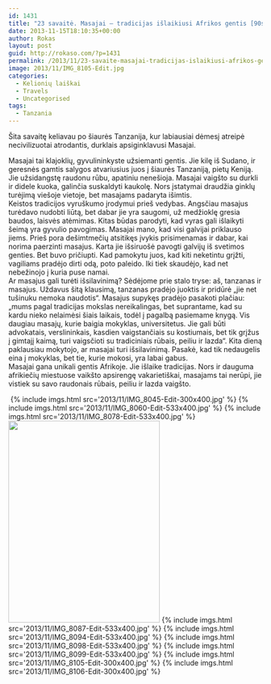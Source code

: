```yaml
---
id: 1431
title: "23 savaitė. Masajai – tradicijas išlaikiusi Afrikos gentis [90s skaitymas]"
date: 2013-11-15T18:10:35+00:00
author: Rokas
layout: post
guid: http://rokaso.com/?p=1431
permalink: /2013/11/23-savaite-masajai-tradicijas-islaikiusi-afrikos-gentis-90s-skaitymas/
image: 2013/11/IMG_8105-Edit.jpg
categories:
  - Kelionių laiškai
  - Travels
  - Uncategorised
tags:
  - Tanzania
---
```


Šita savaitę keliavau po šiaurės Tanzanija, kur labiausiai dėmesį atreipė necivilizuotai atrodantis, durklais apsiginklavusi Masajai.

Masajai tai klajoklių, gyvulininkyste užsiemanti gentis. Jie kilę iš Sudano, ir geresnės gamtis salygos atvariusius juos į šiaurės Tanzaniją, pietų Keniją. Jie užsidangstę raudonu rūbu, apatiniu nenešioja. Masajai vaigšto su durkli ir didele kuoka, galinčia suskaldyti kaukolę. Nors įstatymai draudžia ginklų turėjimą viešoje vietoje, bet masajams padaryta išimtis.  
Keistos tradicijos vyruškumo įrodymui prieš vedybas. Angsčiau masajus turėdavo nudobti liūtą, bet dabar jie yra saugomi, už medžioklę gresia baudos, laisvės atėmimas. Kitas būdas parodyti, kad vyras gali išlaikyti šeimą yra gyvulio pavogimas. Masajai mano, kad visi galvijai priklauso jiems. Prieš pora dešimtmečių atsitikęs įvykis prisimenamas ir dabar, kai norima paerzinti masajus. Karta jie išsiruošė pavogti galvijų iš svetimos genties. Bet buvo pričiupti. Kad pamokytu juos, kad kiti neketintu grįžti, vagiliams pradėjo dirti odą, poto paleido. Iki tiek skaudėjo, kad net nebežinojo į kuria puse namai.  
Ar masajus gali turėti išsilavinimą? Sėdėjome prie stalo tryse: aš, tanzanas ir masajus. Uždavus šitą klausimą, tanzanas pradėjo juoktis ir pridūrė „jie net tušinuku nemoka naudotis“. Masajus supykęs pradėjo pasakoti plačiau: „mums pagal tradicijas mokslas nereikalingas, bet suprantame, kad su kardu nieko nelaimėsi šiais laikais, todėl į pagalbą pasiemame knygą. Vis daugiau masajų, kurie baigia mokyklas, universitetus. Jie gali būti advokatais, verslininkais, kasdien vaigstančiais su kostiumais, bet tik grįžus į gimtajį kaimą, turi vaigsčioti su tradiciniais rūbais, peiliu ir lazda“. Kita dieną paklausiau mokytojo, ar masajai turi išsilavinimą. Pasakė, kad tik nedaugelis eina į mokyklas, bet tie, kurie mokosi, yra labai gabus.  
Masajai gana unikali gentis Afrikoje. Jie išlaike tradicijas. Nors ir dauguma afrikiečių miestuose vaikšto apsirengę vakarietiškai, masajams tai nerūpi, jie vistiek su savo raudonais rūbais, peiliu ir lazda vaigšto.

<div id="APTFPIC_by_TAP-by-shortcode-298" class="AlpinePhotoTiles_inpost_container">
   {% include imgs.html src='2013/11/IMG_8045-Edit-300x400.jpg' %}
 {% include imgs.html src='2013/11/IMG_8060-Edit-533x400.jpg' %}
 {% include imgs.html src='2013/11/IMG_8078-Edit-533x400.jpg' %}
 <a href="2013/11/IMG_8083-Edit.jpg"><img class="alignnone size-medium wp-image-1693" src="https://d1ra7kav7kguzj.cloudfront.net/2013/11/IMG_8083-Edit-300x400.jpg" alt="" width="300" height="400"  sizes="(max-width: 300px) 100vw, 300px" /></a> {% include imgs.html src='2013/11/IMG_8087-Edit-533x400.jpg' %}
 {% include imgs.html src='2013/11/IMG_8094-Edit-533x400.jpg' %}
 {% include imgs.html src='2013/11/IMG_8098-Edit-533x400.jpg' %}
 {% include imgs.html src='2013/11/IMG_8099-Edit-533x400.jpg' %}
 {% include imgs.html src='2013/11/IMG_8105-Edit-300x400.jpg' %}
 {% include imgs.html src='2013/11/IMG_8106-Edit-300x400.jpg' %}

</div>
